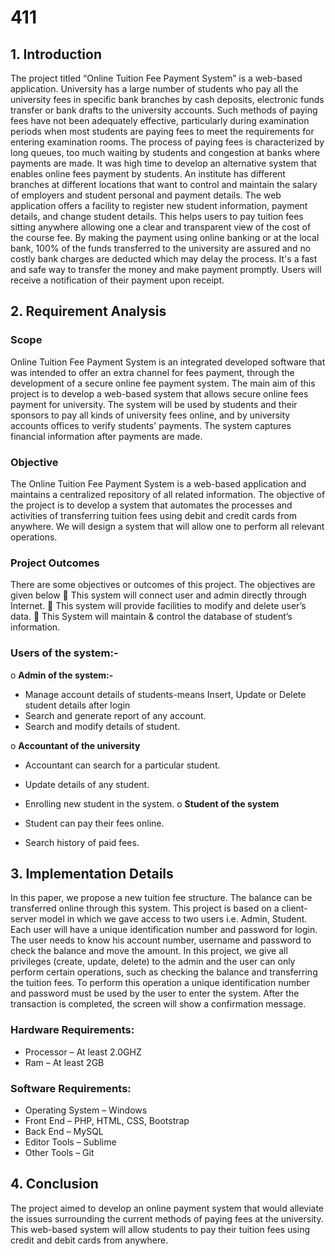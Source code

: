# 411
## 1.	Introduction
The project titled “Online Tuition Fee Payment System” is a web-based application. University has a large number of students who pay all the university fees in specific bank branches by cash deposits, electronic funds transfer or bank drafts to the university accounts. Such methods of paying fees have not been adequately effective, particularly during examination periods when most students are paying fees to meet the requirements for entering examination rooms. The process of paying fees is characterized by long queues, too much waiting by students and congestion at banks where payments are made. It was high time to develop an alternative system that enables online fees payment by students. An institute has different branches at different locations that want to control and maintain the salary of employers and student personal and payment details. The web application offers a facility to register new student information, payment details, and change student details. This helps users to pay tuition fees sitting anywhere allowing one a clear and transparent view of the cost of the course fee. By making the payment using online banking or at the local bank, 100% of the funds transferred to the university are assured and no costly bank charges are deducted which may delay the process. It's a fast and safe way to transfer the money and make payment promptly. Users will receive a notification of their payment upon receipt.
## 2.	Requirement Analysis
### Scope
Online Tuition Fee Payment System is an integrated developed software that was intended to offer an extra channel for fees payment, through the development of a secure online fee payment system. The main aim of this project is to develop a web-based system that allows secure online fees payment for university. The system will be used by students and their sponsors to pay all kinds of university fees online, and by university accounts offices to verify students' payments. The system captures financial information after payments are made. 
### Objective
The Online Tuition Fee Payment System is a web-based application and maintains a centralized repository of all related information. The objective of the project is to develop a system that automates the processes and activities of transferring tuition fees using debit and credit cards from anywhere. We will design a system that will allow one to perform all relevant operations.

### Project Outcomes
There are some objectives or outcomes of this project. The objectives are given below 
 This system will connect user and admin directly through Internet.
 This system will provide facilities to modify and delete user’s data.
 This System will maintain & control the database of student’s information.
### Users of the system:-
o	**Admin of the system:-**
-	Manage account details of students-means Insert, Update or Delete student details after login
-	Search and generate report of any account.
-	Search and modify details of student.

o	**Accountant of the university**
-	Accountant can search for a particular student.
-	Update details of any student.
-	Enrolling new student in the system.
o	**Student of the system**

-	Student can pay their fees online.
-	Search history of paid fees.
## 3.	Implementation Details
In this paper, we propose a new tuition fee structure. The balance can be transferred online through this system. This project is based on a client-server model in which we gave access to two users i.e. Admin, Student. Each user will have a unique identification number and password for login. The user needs to know his account number, username and password to check the balance and move the amount. In this project, we give all privileges (create, update, delete) to the admin and the user can only perform certain operations, such as checking the balance and transferring the tuition fees. To perform this operation a unique identification number and password must be used by the user to enter the system. After the transaction is completed, the screen will show a confirmation message. 

### Hardware Requirements:
-	Processor – At least 2.0GHZ
-	Ram – At least 2GB

### Software Requirements:
-	Operating System – Windows
-	Front End – PHP, HTML, CSS, Bootstrap
-	Back End – MySQL
-	Editor Tools – Sublime
-	Other Tools – Git
## 4.	Conclusion
The project aimed to develop an online payment system that would alleviate the issues surrounding the current methods of paying fees at the university. This web-based system will allow students to pay their tuition fees using credit and debit cards from anywhere.

